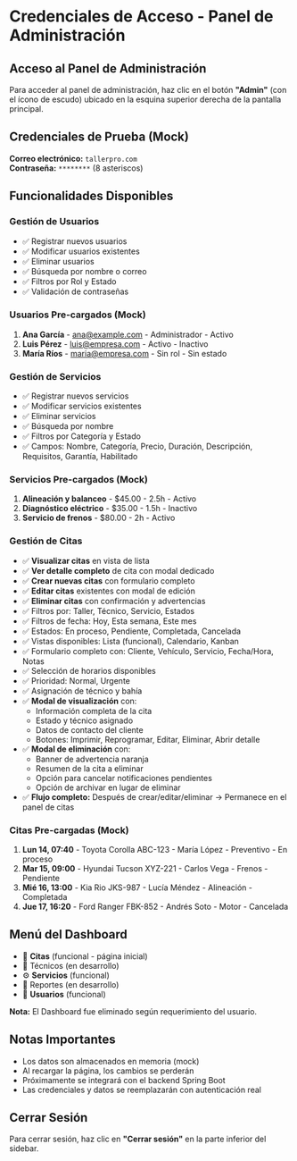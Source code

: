 # Credenciales de Acceso - Panel de Administración

## Acceso al Panel de Administración

Para acceder al panel de administración, haz clic en el botón **"Admin"** (con el ícono de escudo) ubicado en la esquina superior derecha de la pantalla principal.

## Credenciales de Prueba (Mock)

**Correo electrónico:** `tallerpro.com`  
**Contraseña:** `********` (8 asteriscos)

## Funcionalidades Disponibles

### Gestión de Usuarios
- ✅ Registrar nuevos usuarios
- ✅ Modificar usuarios existentes
- ✅ Eliminar usuarios
- ✅ Búsqueda por nombre o correo
- ✅ Filtros por Rol y Estado
- ✅ Validación de contraseñas

### Usuarios Pre-cargados (Mock)
1. **Ana García** - ana@example.com - Administrador - Activo
2. **Luis Pérez** - luis@empresa.com - Activo - Inactivo
3. **María Ríos** - maria@empresa.com - Sin rol - Sin estado

### Gestión de Servicios
- ✅ Registrar nuevos servicios
- ✅ Modificar servicios existentes
- ✅ Eliminar servicios
- ✅ Búsqueda por nombre
- ✅ Filtros por Categoría y Estado
- ✅ Campos: Nombre, Categoría, Precio, Duración, Descripción, Requisitos, Garantía, Habilitado

### Servicios Pre-cargados (Mock)
1. **Alineación y balanceo** - $45.00 - 2.5h - Activo
2. **Diagnóstico eléctrico** - $35.00 - 1.5h - Inactivo
3. **Servicio de frenos** - $80.00 - 2h - Activo

### Gestión de Citas
- ✅ **Visualizar citas** en vista de lista
- ✅ **Ver detalle completo** de cita con modal dedicado
- ✅ **Crear nuevas citas** con formulario completo
- ✅ **Editar citas** existentes con modal de edición
- ✅ **Eliminar citas** con confirmación y advertencias
- ✅ Filtros por: Taller, Técnico, Servicio, Estados
- ✅ Filtros de fecha: Hoy, Esta semana, Este mes
- ✅ Estados: En proceso, Pendiente, Completada, Cancelada
- ✅ Vistas disponibles: Lista (funcional), Calendario, Kanban
- ✅ Formulario completo con: Cliente, Vehículo, Servicio, Fecha/Hora, Notas
- ✅ Selección de horarios disponibles
- ✅ Prioridad: Normal, Urgente
- ✅ Asignación de técnico y bahía
- ✅ **Modal de visualización** con:
  - Información completa de la cita
  - Estado y técnico asignado
  - Datos de contacto del cliente
  - Botones: Imprimir, Reprogramar, Editar, Eliminar, Abrir detalle
- ✅ **Modal de eliminación** con:
  - Banner de advertencia naranja
  - Resumen de la cita a eliminar
  - Opción para cancelar notificaciones pendientes
  - Opción de archivar en lugar de eliminar
- ✅ **Flujo completo:** Después de crear/editar/eliminar → Permanece en el panel de citas

### Citas Pre-cargadas (Mock)
1. **Lun 14, 07:40** - Toyota Corolla ABC-123 - María López - Preventivo - En proceso
2. **Mar 15, 09:00** - Hyundai Tucson XYZ-221 - Carlos Vega - Frenos - Pendiente
3. **Mié 16, 13:00** - Kia Rio JKS-987 - Lucía Méndez - Alineación - Completada
4. **Jue 17, 16:20** - Ford Ranger FBK-852 - Andrés Soto - Motor - Cancelada

## Menú del Dashboard
- 📅 **Citas** (funcional - página inicial)
- 🔧 Técnicos (en desarrollo)
- ⚙️ **Servicios** (funcional)
- 📄 Reportes (en desarrollo)
- 👥 **Usuarios** (funcional)

**Nota:** El Dashboard fue eliminado según requerimiento del usuario.

## Notas Importantes

- Los datos son almacenados en memoria (mock)
- Al recargar la página, los cambios se perderán
- Próximamente se integrará con el backend Spring Boot
- Las credenciales y datos se reemplazarán con autenticación real

## Cerrar Sesión

Para cerrar sesión, haz clic en **"Cerrar sesión"** en la parte inferior del sidebar.
